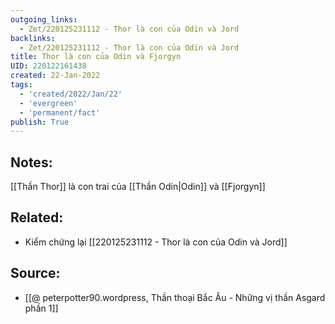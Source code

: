 ```yaml
---
outgoing_links:
  - Zet/220125231112 - Thor là con của Odin và Jord
backlinks:
  - Zet/220125231112 - Thor là con của Odin và Jord
title: Thor là con của Odin và Fjorgyn
UID: 220122161438
created: 22-Jan-2022
tags:
  - 'created/2022/Jan/22'
  - 'evergreen'
  - 'permanent/fact'
publish: True
---
```

## Notes:
[[Thần Thor]] là con trai của [[Thần Odin|Odin]] và [[Fjorgyn]]

## Related:
- Kiểm chứng lại [[220125231112 - Thor là con của Odin và Jord]]
## Source:
- [[@ peterpotter90.wordpress, Thần thoại Bắc Âu - Những vị thần Asgard phần 1]]


